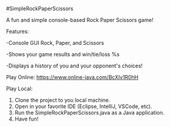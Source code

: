 #SimpleRockPaperScissors

A fun and simple console-based Rock Paper Scissors game!

Features:

-Console GUI Rock, Paper, and Scissors 

-Shows your game results and win/tie/loss %s

-Displays a history of you and your opponent's choices!


Play Online: https://www.online-java.com/BcXIv1R0hH

Play Local:
1. Clone the project to you local machine.
2. Open in your favorite IDE (Eclipse, IntelliJ, VSCode, etc).
3. Run the SimpleRockPaperScissors.java as a Java application.
4. Have fun!
